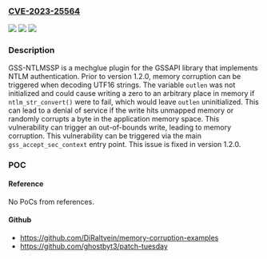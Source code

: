 ### [CVE-2023-25564](https://cve.mitre.org/cgi-bin/cvename.cgi?name=CVE-2023-25564)
![](https://img.shields.io/static/v1?label=Product&message=gss-ntlmssp&color=blue)
![](https://img.shields.io/static/v1?label=Version&message=%3D%20%3C%201.2.0%20&color=brighgreen)
![](https://img.shields.io/static/v1?label=Vulnerability&message=CWE-787%3A%20Out-of-bounds%20Write&color=brighgreen)

### Description

GSS-NTLMSSP is a mechglue plugin for the GSSAPI library that implements NTLM authentication. Prior to version 1.2.0, memory corruption can be triggered when decoding UTF16 strings. The variable `outlen` was not initialized and could cause writing a zero to an arbitrary place in memory if `ntlm_str_convert()` were to fail, which would leave `outlen` uninitialized. This can lead to a denial of service if the write hits unmapped memory or randomly corrupts a byte in the application memory space. This vulnerability can trigger an out-of-bounds write, leading to memory corruption. This vulnerability can be triggered via the main `gss_accept_sec_context` entry point. This issue is fixed in version 1.2.0.

### POC

#### Reference
No PoCs from references.

#### Github
- https://github.com/DiRaltvein/memory-corruption-examples
- https://github.com/ghostbyt3/patch-tuesday

